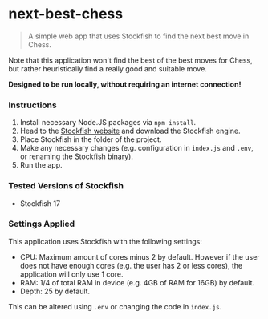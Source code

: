 # next-best-chess

> A simple web app that uses Stockfish to find the next best move in Chess.

Note that this application won't find the best of the best moves for Chess, but rather heuristically find a really good and suitable move.

**Designed to be run locally, without requiring an internet connection!**

### Instructions
1. Install necessary Node.JS packages via `npm install`.
2. Head to the [Stockfish website](https://stockfishchess.org/) and download the Stockfish engine.
3. Place Stockfish in the folder of the project.
4. Make any necessary changes (e.g. configuration in `index.js` and `.env`, or renaming the Stockfish binary).
4. Run the app.

### Tested Versions of Stockfish
- Stockfish 17

### Settings Applied
This application uses Stockfish with the following settings:
* CPU: Maximum amount of cores minus 2 by default. However if the user does not have enough cores (e.g. the user has 2 or less cores), the application will only use 1 core.
* RAM: 1/4 of total RAM in device (e.g. 4GB of RAM for 16GB) by default.
* Depth: 25 by default.

This can be altered using `.env` or changing the code in `index.js`.
